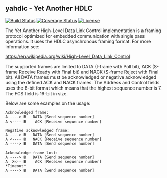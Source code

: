 ## yahdlc - Yet Another HDLC

[![Build Status](https://travis-ci.org/bang-olufsen/yahdlc.png)](https://travis-ci.org/bang-olufsen/yahdlc) [![Coverage Status](https://coveralls.io/repos/bang-olufsen/yahdlc/badge.svg?branch=master&service=github)](https://coveralls.io/github/bang-olufsen/yahdlc?branch=master) [![License](https://img.shields.io/github/license/mashape/apistatus.svg)](LICENSE)

The Yet Another High-Level Data Link Control implementation is a framing protocol optimized for embedded communication with single pass operations. It uses the HDLC asynchronous framing format. For more information see:

https://en.wikipedia.org/wiki/High-Level_Data_Link_Control

The supported frames are limited to DATA (I-frame with Poll bit), ACK (S-frame Receive Ready with Final bit) and NACK (S-frame Reject with Final bit). All DATA frames must be acknowledged or negative acknowledged using the defined ACK and NACK frames. The Address and Control fields uses the 8-bit format which means that the highest sequence number is 7. The FCS field is 16-bit in size.

Below are some examples on the usage:

```
Acknowledged frame:
A ----> B   DATA [Send sequence number]
A <---- B    ACK [Receive sequence number]

Negative acknowledged frame:
A ----> B   DATA [Send sequence number]
A <---- B   NACK [Receive sequence number]
A ----> B   DATA [Send sequence number]

Acknowledge frame lost:
A ----> B   DATA [Send sequence number]
A  X<-- B    ACK [Receive sequence number]
*Timeout*
A ----> B   DATA [Send sequence number]
```
